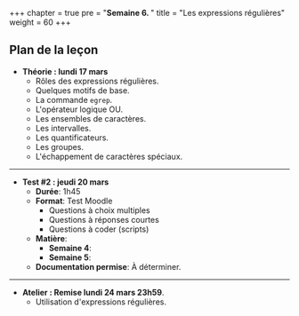 +++
chapter = true
pre = "<b>Semaine 6. </b>"
title = "Les expressions régulières"
weight = 60
+++

## Plan de la leçon

- **Théorie : lundi 17 mars**
  - Rôles des expressions régulières.
  - Quelques motifs de base.
  - La commande `egrep`.
  - L'opérateur logique OU.
  - Les ensembles de caractères.
  - Les intervalles.
  - Les quantificateurs.
  - Les groupes.
  - L'échappement de caractères spéciaux.

---

- **Test #2 : jeudi 20 mars**
  - **Durée**: 1h45
  - **Format**: Test Moodle
	- Questions à choix multiples
	- Questions à réponses courtes
	- Questions à coder (scripts) 
  - **Matière**:
    - **Semaine 4**: 
    - **Semaine 5**: 
  - **Documentation permise**: À déterminer.

---

- **Atelier : Remise lundi 24 mars 23h59**.
  - Utilisation d'expressions régulières.

